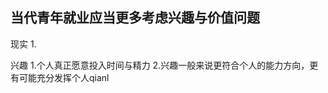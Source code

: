 ## 当代青年就业应当更多考虑兴趣与价值问题

现实
1.

兴趣
1.个人真正愿意投入时间与精力
2.兴趣一般来说更符合个人的能力方向，更有可能充分发挥个人qianl
<!--stackedit_data:
eyJoaXN0b3J5IjpbNjE4Nzg2NzcxLC0yMDkyNzY4Mzg5LC00Nj
E3MzM0OTYsLTIwODg3NDY2MTJdfQ==
-->
